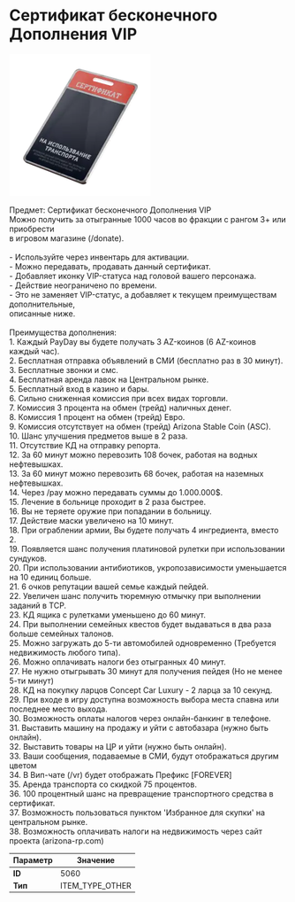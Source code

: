 # Сертификат бесконечного Дополнения VIP

![Item Image](../img/5060.webp?raw=true)

Предмет: Сертификат бесконечного Дополнения VIP<br>Можно получить за отыгранные 1000 часов во фракции с рангом 3+ или приобрести<br>в игровом магазине (/donate).<br><br>- Используйте через инвентарь для активации.<br>- Можно передавать, продавать данный сертификат.<br>- Добавляет иконку VIP-статуса над головой вашего персонажа.<br>- Действие неограничено по времени.<br>- Это не заменяет VIP-статус, а добавляет к текущем преимуществам дополнительные,<br>описанные ниже.<br><br>Преимущества дополнения:<br>1. Каждый PayDay вы будете получать 3 AZ-коинов (6 AZ-коинов каждый час).<br>2. Бесплатная отправка объявлений в СМИ (бесплатно раз в 30 минут).<br>3. Бесплатные звонки и смс.<br>4. Бесплатная аренда лавок на Центральном рынке.<br>5. Бесплатный вход в казино и бары.<br>6. Сильно сниженная комиссия при всех видах торговли.<br>7. Комиссия 3 процента на обмен (трейд) наличных денег.<br>8. Комиссия 1 процент на обмен (трейд) Евро.<br>9. Комиссия отсутствует на обмен (трейд) Arizona Stable Coin (ASC).<br>10. Шанс улучшения предметов выше в 2 раза.<br>11. Отсутствие КД на отправку репорта.<br>12. За 60 минут можно перевозить 108 бочек, работая на водных нефтевышках.<br>13. За 60 минут можно перевозить 68 бочек, работая на наземных нефтевышках.<br>14. Через /pay можно передавать суммы до 1.000.000$.<br>15. Лечение в больнице проходит в 2 раза быстрее.<br>16. Вы не теряете оружие при попадании в больницу.<br>17. Действие маски увеличено на 10 минут.<br>18. При ограблении армии, Вы будете получать 4 ингредиента, вместо 2.<br>19. Появляется шанс получения платиновой рулетки при использовании сундуков.<br>20. При использовании антибиотиков, укропозависимости уменьшается на 10 единиц больше.<br>21. 6 очков репутации вашей семье каждый пейдей.<br>22. Увеличен шанс получить тюремную отмычку при выполнении заданий в ТСР.<br>23. КД ящика с рулетками уменьшено до 60 минут.<br>24. При выполнении семейных квестов будет выдаваться в два раза больше семейных талонов.<br>25. Можно загружать до 5-ти автомобилей одновременно (Требуется недвижимость любого типа).<br>26. Можно оплачивать налоги без отыгранных 40 минут.<br>27. Не нужно отыгрывать 30 минут для получения пейдея (Но не менее 5-ти минут)<br>28. КД на покупку ларцов Concept Car Luxury - 2 ларца за 10 секунд.<br>29. При входе в игру доступна возможность выбора места спавна или последнее место выхода.<br>30. Возможность оплаты налогов через онлайн-банкинг в телефоне.<br>31. Выставить машину на продажу и уйти с автобазара (нужно быть онлайн).<br>32. Выставить товары на ЦР и уйти (нужно быть онлайн).<br>33. Ваши сообщения, подаваемые в СМИ, будут отображаться другим цветом<br>34. В Вип-чате (/vr) будет отображать Префикс [FOREVER]<br>35. Аренда транспорта со скидкой 75 процентов.<br>36. 100 процентный шанс на превращение транспортного средства в сертификат.<br>37. Возможность пользоваться пунктом 'Избранное для скупки' на центральном рынке.<br>38. Возможность оплачивать налоги на недвижимость через сайт проекта (arizona-rp.com)


| Параметр | Значение |
|----------|----------|
| **ID** | 5060 |
| **Тип** | ITEM_TYPE_OTHER |

